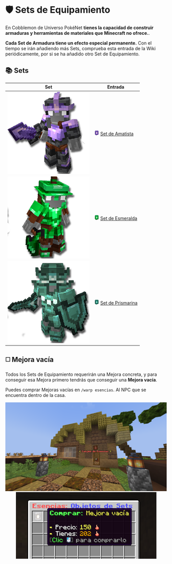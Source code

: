 # 🛡️ Sets de Equipamiento
En Cobblemon de Universo PokéNet **tienes la capacidad de construir armaduras y herramientas de materiales que Minecraft no ofrece.**.

**Cada Set de Armadura tiene un efecto especial permanente.** Con el tiempo se irán añadiendo más Sets, comprueba esta entrada de la Wiki periódicamente, por si se ha añadido otro Set de Equipamiento.

## 📚 Sets
| Set | Entrada |
| - | - |
| ![Amatista](../../images/cobblemon/equipamientos/SetAmatista.png) | ![Amatista](../../images/cobblemon/equipamientos/amethyst/amethyst_upgrade.png) [Set de Amatista](amethyst.md) |
| ![Esmeralda](../../images/cobblemon/equipamientos/SetEsmeralda.png) | ![Esmeralda](../../images/cobblemon/equipamientos/emerald/emerald_upgrade.png) [Set de Esmeralda](emerald.md) |
| ![Prismarina](../../images/cobblemon/equipamientos/SetPrismarina.png) | ![Prismarina](../../images/cobblemon/equipamientos/prismarine/prismarine_upgrade.png) [Set de Prismarina](prismarine.md) |

## ◻️ Mejora vacía
Todos los Sets de Equipamiento requerirán una Mejora concreta, y para conseguir esa Mejora primero tendrás que conseguir una **Mejora vacía**.

Puedes comprar Mejoras vacías en `/warp esencias`. Al NPC que se encuentra dentro de la casa.

<div style="text-align: center">
<img src="../../images/cobblemon/equipamientos/warpesencias.png">
</div>
<div style="text-align: center">
<img src="../../images/cobblemon/equipamientos/warpesencias2.png">
</div>